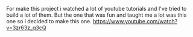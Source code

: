 For make this project i watched a lot of youtube tutorials and I've tried to build a lot of them. But the one that was fun and taught me a lot was this one so i decided to make this one.
https://www.youtube.com/watch?v=3zr63z_q3cQ
